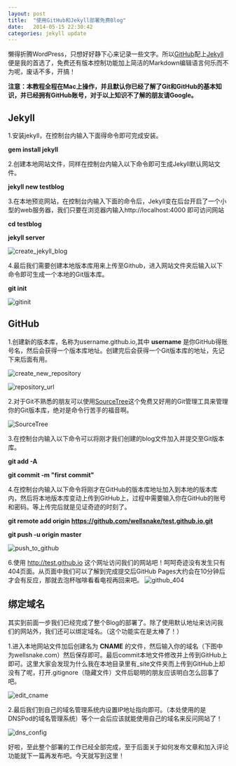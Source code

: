 ```yaml
---
layout: post
title:  "使用GitHub和Jekyll部署免费Blog"
date:   2014-05-15 22:30:42
categories: jekyll update
---
```


懒得折腾WordPress，只想好好静下心来记录一些文字。所以[GitHub](http://Github.com)配上[Jekyll](http://jekyllrb.com/)便是我的首选了，免费还有版本控制功能加上简洁的Markdown编辑语言何乐而不为呢，废话不多，开搞！

__注意：本教程全程在Mac上操作，并且默认你已经了解了Git和GitHub的基本知识，并已经拥有GitHub账号，对于以上知识不了解的朋友请Google。__

## Jekyll
1.安装jekyll，在控制台内输入下面得命令即可完成安装。

__gem install jekyll__

2.创建本地网站文件，同样在控制台内输入以下命令即可生成Jekyll默认网站文件。

__jekyll new testblog__


3.在本地预览网站，在控制台内输入下面的命令后，Jekyll变在后台开启了一个小型的web服务器，我们只要在浏览器内输入http://localhost:4000 即可访问网站

__cd testblog__

__jekyll server__

![create_jekyll_blog](http://wellsnakeblog.qiniudn.com/2014051501create_jekyll_blog.png)

4.最后我们需要创建本地版本库用来上传至Github，进入网站文件夹后输入以下命令即可生成一个本地的Git版本库。

__git init__

![gitinit](http://wellsnakeblog.qiniudn.com/2014051501gitinit.png)


## GitHub
1.创建新的版本库，名称为username.github.io,其中 __username__ 是你GitHub得账号名，然后会获得一个版本库地址。创建完后会获得一个Git版本库的地址，先记下来后面有用。

![create_new_repository](http://wellsnakeblog.qiniudn.com/2014051501create_new_repository.png)

![repository_url](http://wellsnakeblog.qiniudn.com/2014051501repository_url.png)

2.对于Git不熟悉的朋友可以使用[SourceTree](http://www.sourcetreeapp.com/)这个免费又好用的Git管理工具来管理你的Git版本库，绝对是命令行苦手的福音啊。

![SourceTree](http://wellsnakeblog.qiniudn.com/2014051501SourceTree.png)

3.在控制台内输入以下命令可以将刚才我们创建的blog文件加入并提交至Git版本库。

__git add -A__

__git commit -m "first commit"__

4.在控制台内输入以下命令将刚才在GitHub的版本库地址加入到本地的版本库内，然后将本地版本库变动上传到GitHub上，过程中需要输入你在GitHub的账号和密码。等上传完后就是见证奇迹的时刻了。

__git remote add origin https://github.com/wellsnake/test.github.io.git__

__git push -u origin master__

![push_to_github](http://wellsnakeblog.qiniudn.com/2014051501push_to_github.png)

6.使用 http://test.github.io 这个网址访问我们的网站吧！呵呵奇迹没有发生只有404页面。从页面中我们可以了解到完成提交后GitHub Pages大约会在10分钟后才会有反应，那就去泡杯咖啡看看电视再回来吧。
![github_404](http://wellsnakeblog.qiniudn.com/2014051501github_404.png)


## 绑定域名
其实到前面一步我们已经完成了整个Blog的部署了。除了使用默认地址来访问我们的网站外，我们还可以绑定域名。（这个功能实在是太棒了！）

1.进入本地网站文件加后创建名为 __CNAME__ 的文件，然后输入你的域名（下图中为wellsnake.com）然后保存即可。最后commit本地文件修改并上传到GitHub上即可。这里大家会发现为什么我在本地目录里有_site文件夹而上传到GitHub上却没有了呢，打开.gitignore（隐藏文件）文件后聪明的朋友应该明白怎么回事了吧。

![edit_cname](http://wellsnakeblog.qiniudn.com/2014051501edit_cname.png)

2.最后我们到自己的域名管理系统内设置IP地址指向即可。（本处使用的是DNSPod的域名管理系统）等个一会后应该就能使用自己的域名来反问网站了！

![dns_config](http://wellsnakeblog.qiniudn.com/2014051501dns_config.png)

好啦，至此整个部署的工作已经全部完成，至于后面关于如何发布文章和加入评论功能就下一篇再发布吧。今天就写到这里！


